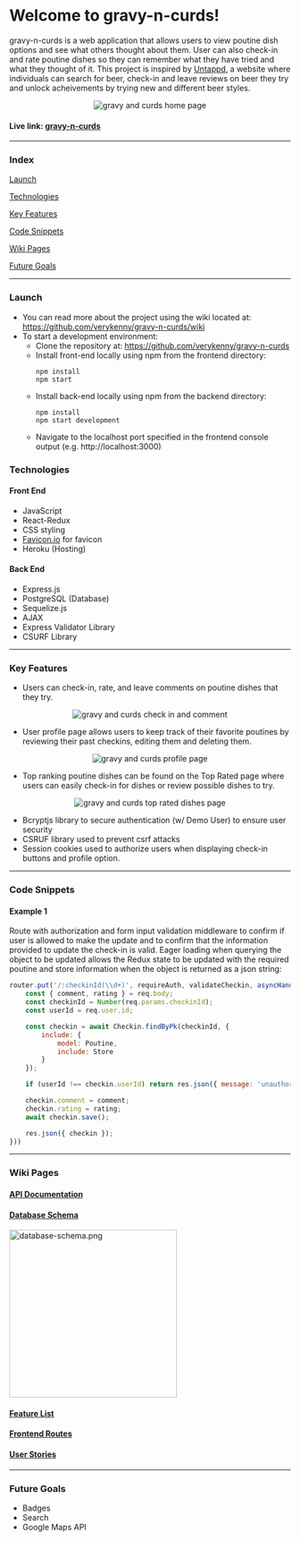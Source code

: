# Welcome to gravy-n-curds!

gravy-n-curds is a web application that allows users to view poutine dish options and see what others thought about them. User can also check-in and rate poutine dishes so they can remember what they have tried and what they thought of it. This project is inspired by [Untappd](https://untappd.com/), a website where individuals can search for beer, check-in and leave reviews on beer they try and unlock acheivements by trying new and different beer styles.

<p align="center">
  <img src="https://github.com/verykenny/gravy-n-curds/blob/main/planning/gravyncurds.png" alt="gravy and curds home page">
</p>



#### Live link: [gravy-n-curds](https://gravy-n-curds.herokuapp.com/)
***

### Index
[Launch](#launch)

[Technologies](#technologies)

[Key Features](#key-features)

[Code Snippets](#code-snippets)

[Wiki Pages](#wiki-pages)

[Future Goals](#future-goals)

***

### Launch
- You can read more about the project using the wiki located at: https://github.com/verykenny/gravy-n-curds/wiki
- To start a development environment:
  - Clone the repository at: https://github.com/verykenny/gravy-n-curds
  - Install front-end locally using npm from the frontend directory:
    ```
    npm install
    npm start
    ```
  - Install back-end locally using npm from the backend directory:
    ```
    npm install
    npm start development
    ```
  - Navigate to the localhost port specified in the frontend console output (e.g. http://localhost:3000)


### Technologies
#### Front End
- JavaScript
- React-Redux
- CSS styling
- [Favicon.io](https://favicon.io/) for favicon
- Heroku (Hosting)

#### Back End
- Express.js
- PostgreSQL (Database)
- Sequelize.js
- AJAX
- Express Validator Library
- CSURF Library

***

### Key Features

- Users can check-in, rate, and leave comments on poutine dishes that they try.

<p align="center">
  <img src="https://github.com/verykenny/gravy-n-curds/blob/main/planning/gravyncurds_checkin.gif?raw=true" alt="gravy and curds check in and comment">
</p>


- User profile page allows users to keep track of their favorite poutines by reviewing their past checkins, editing them and deleting them.

<p align="center">
  <img src="https://github.com/verykenny/gravy-n-curds/blob/main/planning/gravyncurds_profile.png" alt="gravy and curds profile page">
</p>

- Top ranking poutine dishes can be found on the Top Rated page where users can easily check-in for dishes or review possible dishes to try.

<p align="center">
  <img src="https://github.com/verykenny/gravy-n-curds/blob/main/planning/gravyncurds_top.png?raw=true" alt="gravy and curds top rated dishes page">
</p>

- Bcryptjs library to secure authentication (w/ Demo User) to ensure user security
- CSRUF library used to prevent csrf attacks
- Session cookies used to authorize users when displaying check-in buttons and profile option.

***

### Code Snippets
#### Example 1

Route with authorization and form input validation middleware to confirm if user is allowed to make the update and to confirm that the information provided to update the check-in is valid. Eager loading when querying the object to be updated allows the Redux state to be updated with the required poutine and store information when the object is returned as a json string:

````javascript
router.put('/:checkinId(\\d+)', requireAuth, validateCheckin, asyncHandler(async (req, res) => {
    const { comment, rating } = req.body;
    const checkinId = Number(req.params.checkinId);
    const userId = req.user.id;

    const checkin = await Checkin.findByPk(checkinId, {
        include: {
            model: Poutine,
            include: Store
        }
    });

    if (userId !== checkin.userId) return res.json({ message: 'unauthorized' })

    checkin.comment = comment;
    checkin.rating = rating;
    await checkin.save();

    res.json({ checkin });
}))
````

***

### Wiki Pages
#### [API Documentation](https://github.com/verykenny/gravy-n-curds/wiki/API-Route-Documentation)
#### [Database Schema](https://github.com/verykenny/gravy-n-curds/wiki/Database-Schema)
<img src="https://github.com/verykenny/gravy-n-curds/blob/main/planning/database-schema.png?raw=true" alt="database-schema.png" height="300">

#### [Feature List](https://github.com/verykenny/gravy-n-curds/wiki/Feature-List)
#### [Frontend Routes](https://github.com/verykenny/gravy-n-curds/wiki/Front-End-Routes)
#### [User Stories](https://github.com/verykenny/gravy-n-curds/wiki/User-Stories)

***

### Future Goals
- Badges
- Search
- Google Maps API
